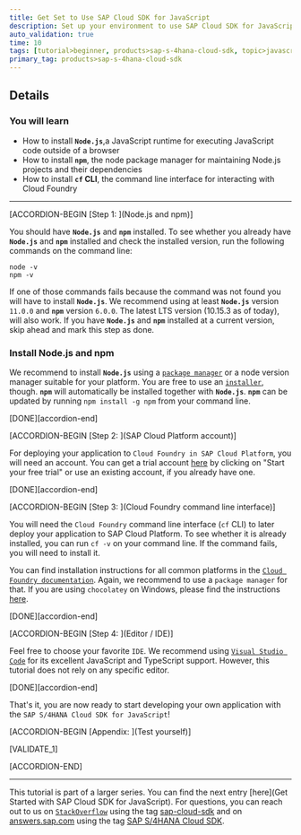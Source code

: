 ```yaml
---
title: Get Set to Use SAP Cloud SDK for JavaScript
description: Set up your environment to use SAP Cloud SDK for JavaScript.
auto_validation: true
time: 10
tags: [tutorial>beginner, products>sap-s-4hana-cloud-sdk, topic>javascript]
primary_tag: products>sap-s-4hana-cloud-sdk
---
```


## Details

### You will learn

- How to install **`Node.js`**,a JavaScript runtime for executing JavaScript code outside of a browser
- How to install **`npm`**, the node package manager for maintaining Node.js projects and their dependencies
- How to install **`cf` CLI**, the command line interface for interacting with Cloud Foundry

---

[ACCORDION-BEGIN [Step 1: ](Node.js and npm)]

You should have **`Node.js`** and **`npm`** installed. To see whether you already have **`Node.js`** and **`npm`** installed and check the installed version, run the following commands on the command line:

```Shell
node -v
npm -v
```

If one of those commands fails because the command was not found you will have to install **`Node.js`**.
We recommend using at least **`Node.js`** version `11.0.0` and **`npm`** version `6.0.0`.
The latest LTS version (10.15.3 as of today), will also work.
If you have **`Node.js`** and **`npm`** installed at a current version, skip ahead and mark this step as done.

### Install Node.js and npm

We recommend to install **`Node.js`** using a [`package manager`](https://nodejs.org/en/download/package-manager) or a node version manager suitable for your platform.
You are free to use an [`installer`](https://nodejs.org/en/download), though.
**`npm`** will automatically be installed together with **`Node.js`**.
**`npm`** can be updated by running `npm install -g npm` from your command line.

<!-- TODO: Maybe mention here that for Windows the installer is the easiest way to setup Node. -->

[DONE][accordion-end]

[ACCORDION-BEGIN [Step 2: ](SAP Cloud Platform account)]

For deploying your application to `Cloud Foundry in SAP Cloud Platform`, you will need an account.
You can get a trial account [here](https://cloudplatform.sap.com/index.html) by clicking on "Start your free trial" or use an existing account, if you already have one.

[DONE][accordion-end]

[ACCORDION-BEGIN [Step 3: ](Cloud Foundry command line interface)]

You will need the `Cloud Foundry` command line interface (`cf` CLI) to later deploy your application to SAP Cloud Platform. To see whether it is already installed, you can run `cf -v` on your command line. If the command fails, you will need to install it.

You can find installation instructions for all common platforms in the [`Cloud Foundry documentation`](https://docs.cloudfoundry.org/cf-cli/install-go-cli.html). Again, we recommend to use a `package manager` for that. If you are using `chocolatey` on Windows, please find the instructions [here](https://chocolatey.org/packages/cloudfoundry-cli).

[DONE][accordion-end]

[ACCORDION-BEGIN [Step 4: ](Editor / IDE)]

Feel free to choose your favorite `IDE`. We recommend using [`Visual Studio Code`](https://code.visualstudio.com) for its excellent JavaScript and TypeScript support. However, this tutorial does not rely on any specific editor.

[DONE][accordion-end]

That's it, you are now ready to start developing your own application with the `SAP S/4HANA Cloud SDK for JavaScript`!

[ACCORDION-BEGIN [Appendix: ](Test yourself)]

[VALIDATE_1]

[ACCORDION-END]

---

This tutorial is part of a larger series.
You can find the next entry [here](Get Started with SAP Cloud SDK for JavaScript).
For questions, you can reach out to us on [`StackOverflow`](https://stackoverflow.com/) using the tag [sap-cloud-sdk](https://stackoverflow.com/questions/tagged/sap-cloud-sdk) and on [answers.sap.com](https://answers.sap.com) using the tag [SAP S/4HANA Cloud SDK](https://answers.sap.com/tags/73555000100800000895).
